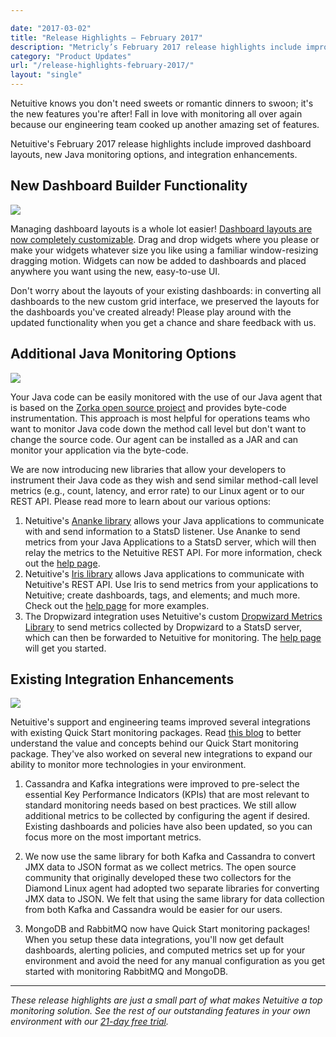 ```yaml
---

date: "2017-03-02"
title: "Release Highlights – February 2017"
description: "Metricly’s February 2017 release highlights include improved dashboard layouts, new Java monitoring options, and integration enhancements."
category: "Product Updates"
url: "/release-highlights-february-2017/"
layout: "single"
---
```


Netuitive knows you don't need sweets or romantic dinners to swoon; it's the new features you're after! Fall in love with monitoring all over again because our engineering team cooked up another amazing set of features.

Netuitive's February 2017 release highlights include improved dashboard layouts, new Java monitoring options, and integration enhancements.

New Dashboard Builder Functionality
-----------------------------------

[![](/wp-content/uploads/2017/07/Gif7.gif)](/wp-content/uploads/2017/07/Gif7.gif)

Managing dashboard layouts is a whole lot easier! [Dashboard layouts are now completely customizable](/netuitive-dashboard-upgrades). Drag and drop widgets where you please or make your widgets whatever size you like using a familiar window-resizing dragging motion. Widgets can now be added to dashboards and placed anywhere you want using the new, easy-to-use UI.

Don't worry about the layouts of your existing dashboards: in converting all dashboards to the new custom grid interface, we preserved the layouts for the dashboards you've created already! Please play around with the updated functionality when you get a chance and share feedback with us.

Additional Java Monitoring Options
----------------------------------

[![](/wp-content/uploads/2017/07/feb_rnh_java_int.png)](/wp-content/uploads/2017/07/feb_rnh_java_int.png)

Your Java code can be easily monitored with the use of our Java agent that is based on the [Zorka open source project](http://zorka.io/) and provides byte-code instrumentation. This approach is most helpful for operations teams who want to monitor Java code down the method call level but don't want to change the source code. Our agent can be installed as a JAR and can monitor your application via the byte-code.

We are now introducing new libraries that allow your developers to instrument their Java code as they wish and send similar method-call level metrics (e.g., count, latency, and error rate) to our Linux agent or to our REST API. Please read more to learn about our various options:

1.  Netuitive's [Ananke library](https://github.com/Netuitive/Ananke) allows your Java applications to communicate with and send information to a StatsD listener. Use Ananke to send metrics from your Java Applications to a StatsD server, which will then relay the metrics to the Netuitive REST API. For more information, check out the [help page](https://help.netuitive.com/Content/Integrations/ananke.htm).
2.  Netuitive's [Iris library](https://github.com/Netuitive/Iris) allows Java applications to communicate with Netuitive's REST API. Use Iris to send metrics from your applications to Netuitive; create dashboards, tags, and elements; and much more. Check out the [help page](https://help.netuitive.com/Content/Integrations/iris.htm) for more examples.
3.  The Dropwizard integration uses Netuitive's custom [Dropwizard Metrics Library](https://github.com/Netuitive/dropwizard-metrics) to send metrics collected by Dropwizard to a StatsD server, which can then be forwarded to Netuitive for monitoring. The [help page](https://help.netuitive.com/Content/Integrations/dropwizard.htm) will get you started.

Existing Integration Enhancements
---------------------------------

[![](/wp-content/uploads/2017/07/feb_rnh_int_upd.png)](/wp-content/uploads/2017/07/feb_rnh_int_upd.png)

Netuitive's support and engineering teams improved several integrations with existing Quick Start monitoring packages. Read [this blog](/aws-monitoring-best-practices-using-pre-configured-dashboards) to better understand the value and concepts behind our Quick Start monitoring package. They've also worked on several new integrations to expand our ability to monitor more technologies in your environment.

1.  Cassandra and Kafka integrations were improved to pre-select the essential Key Performance Indicators (KPIs) that are most relevant to standard monitoring needs based on best practices. We still allow additional metrics to be collected by configuring the agent if desired. Existing dashboards and policies have also been updated, so you can focus more on the most important metrics.

2.  We now use the same library for both Kafka and Cassandra to convert JMX data to JSON format as we collect metrics. The open source community that originally developed these two collectors for the Diamond Linux agent had adopted two separate libraries for converting JMX data to JSON. We felt that using the same library for data collection from both Kafka and Cassandra would be easier for our users.

3.  MongoDB and RabbitMQ now have Quick Start monitoring packages! When you setup these data integrations, you'll now get default dashboards, alerting policies, and computed metrics set up for your environment and avoid the need for any manual configuration as you get started with monitoring RabbitMQ and MongoDB.

* * * * *

*These release highlights are just a small part of what makes Netuitive a top monitoring solution. See the rest of our outstanding features in your own environment with our [21-day free trial](/signup).*
